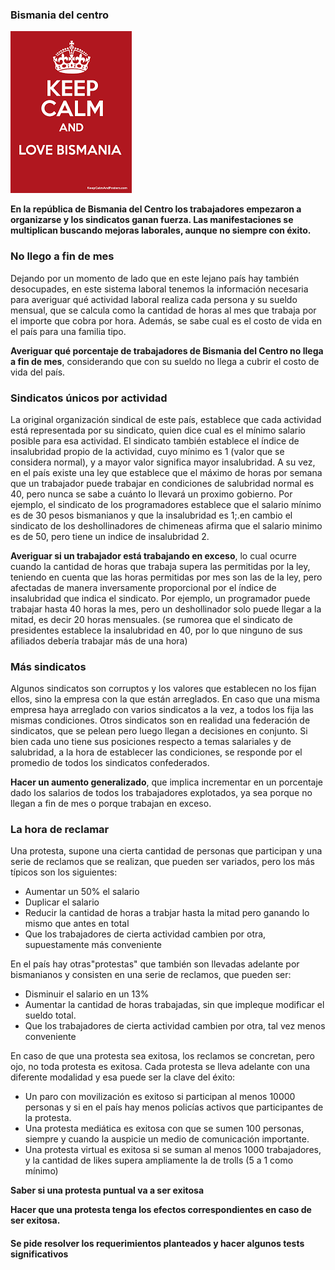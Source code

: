 ### Bismania del centro 

![](bismania.png)

**En la república de Bismania del Centro los trabajadores empezaron a organizarse y los sindicatos ganan fuerza. Las manifestaciones se multiplican buscando mejoras laborales, aunque no siempre con éxito.**

### No llego a fin de mes

Dejando por un momento de lado que en este lejano país hay también desocupades, en este sistema laboral tenemos la información necesaria para averiguar qué actividad laboral realiza cada persona y su sueldo mensual, que se calcula como la cantidad de horas al mes que trabaja por el importe que cobra por hora.
Además, se sabe cual es el costo de vida en el país para una familia tipo.

**Averiguar qué porcentaje de trabajadores de Bismania del Centro no llega a fin de mes**, considerando que con su sueldo no llega a cubrir el costo de vida del país.

### Sindicatos únicos por actividad

La original organización sindical de este país, establece que cada actividad está representada por su sindicato, quien dice cual es el mínimo salario posible para esa actividad. El sindicato también establece el índice de insalubridad propio de la actividad, cuyo mínimo es 1 (valor que se considera normal), y a mayor valor significa mayor insalubridad. A su vez, en el país existe una ley que establece que el máximo de horas por semana que un trabajador puede trabajar en condiciones de salubridad normal es 40, pero nunca se sabe a cuánto lo llevará un proximo gobierno. 
Por ejemplo, el sindicato de los programadores establece que el salario mínimo es de 30 pesos bismanianos y que la insalubridad es 1;.en cambio el sindicato de los deshollinadores de chimeneas afirma que el salario minimo es de 50, pero tiene un indice de insalubridad 2.

**Averiguar si un trabajador está trabajando en exceso**, lo cual ocurre cuando la cantidad de horas que trabaja supera las permitidas por la ley, teniendo en cuenta que las horas permitidas por mes son las de la ley, pero afectadas de manera inversamente proporcional por el índice de insalubridad que indica el sindicato. Por ejemplo, un programador puede trabajar hasta 40 horas la mes, pero un deshollinador solo puede llegar a la mitad, es decir 20 horas mensuales. 
(se rumorea que el sindicato de presidentes establece la insalubridad en 40, por lo que ninguno de sus afiliados debería trabajar más de una hora) 

### Más sindicatos 

Algunos sindicatos son corruptos y los valores que establecen no los fijan ellos, sino la empresa con la que están arreglados. En caso que una misma empresa haya arreglado con varios sindicatos a la vez, a todos los fija las mismas condiciones. 
Otros sindicatos son en realidad una federación de sindicatos, que se pelean pero luego llegan a decisiones en conjunto. Si bien cada uno tiene sus posiciones respecto a temas salariales y de salubridad, a la hora de establecer las condiciones, se responde por el promedio de todos los sindicatos confederados.

**Hacer un aumento generalizado**, que implica incrementar en un porcentaje dado los salarios de todos los trabajadores explotados, ya sea porque no llegan a fin de mes o porque trabajan en exceso. 

### La hora de reclamar

Una protesta, supone una cierta cantidad de personas que participan y una serie de reclamos que se realizan, que pueden ser variados, pero los más típicos son los siguientes: 
- Aumentar un 50% el salario 
- Duplicar el salario
- Reducir la cantidad de horas a trabjar hasta la mitad pero ganando lo mismo que antes en total
- Que los trabajadores de cierta actividad cambien por otra, supuestamente más conveniente

En el país hay otras"protestas" que también son llevadas adelante por bismanianos y consisten en una serie de reclamos, que pueden ser:
- Disminuir el salario en un 13%
- Aumentar la cantidad de horas trabajadas, sin que impleque modificar el sueldo total. 
- Que los trabajadores de cierta actividad cambien por otra, tal vez menos conveniente

En caso de que una protesta sea exitosa, los reclamos se concretan, pero ojo, no toda protesta es exitosa. Cada protesta se lleva adelante con una diferente modalidad y esa puede ser la clave del éxito:
- Un paro con movilización es exitoso si participan al menos 10000 personas y si en el país hay menos policías activos que participantes de la protesta.
- Una protesta mediática es exitosa con que se sumen 100 personas, siempre y cuando la auspicie un medio de comunicación importante.
- Una protesta virtual es exitosa si se suman al menos 1000 trabajadores, y la cantidad de likes supera ampliamente la de trolls (5 a 1 como mínimo)

**Saber si una protesta puntual va a ser exitosa**

**Hacer que una protesta tenga los efectos correspondientes en caso de ser exitosa.**


#### Se pide resolver los requerimientos planteados y hacer algunos tests significativos

